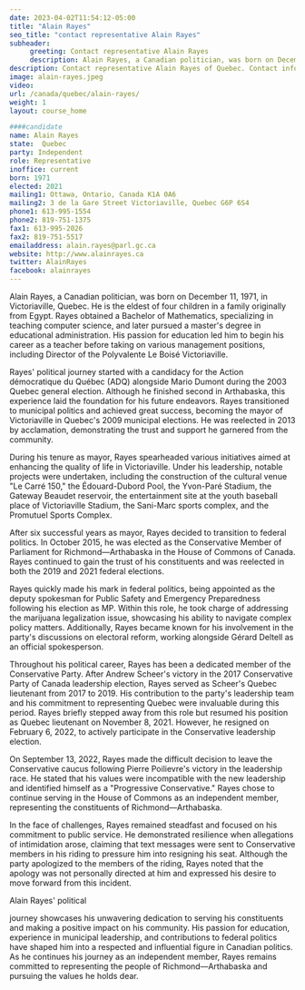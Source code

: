 ```yaml
---
date: 2023-04-02T11:54:12-05:00
title: "Alain Rayes"
seo_title: "contact representative Alain Rayes"
subheader:
     greeting: Contact representative Alain Rayes
     description: Alain Rayes, a Canadian politician, was born on December 11, 1971, in Victoriaville, Quebec.
description: Contact representative Alain Rayes of Quebec. Contact information for Alain Rayes includes email address, phone number, and mailing address.
image: alain-rayes.jpeg
video:
url: /canada/quebec/alain-rayes/
weight: 1
layout: course_home

####candidate
name: Alain Rayes
state:	Quebec
party: Independent
role: Representative
inoffice: current
born: 1971
elected: 2021
mailing1: Ottawa, Ontario, Canada K1A 0A6
mailing2: 3 de la Gare Street Victoriaville, Quebec G6P 6S4
phone1: 613-995-1554
phone2: 819-751-1375
fax1: 613-995-2026
fax2: 819-751-5517
emailaddress: alain.rayes@parl.gc.ca
website: http://www.alainrayes.ca
twitter: AlainRayes
facebook: alainrayes
---
```


Alain Rayes, a Canadian politician, was born on December 11, 1971, in Victoriaville, Quebec. He is the eldest of four children in a family originally from Egypt. Rayes obtained a Bachelor of Mathematics, specializing in teaching computer science, and later pursued a master's degree in educational administration. His passion for education led him to begin his career as a teacher before taking on various management positions, including Director of the Polyvalente Le Boisé Victoriaville.

Rayes' political journey started with a candidacy for the Action démocratique du Québec (ADQ) alongside Mario Dumont during the 2003 Quebec general election. Although he finished second in Arthabaska, this experience laid the foundation for his future endeavors. Rayes transitioned to municipal politics and achieved great success, becoming the mayor of Victoriaville in Quebec's 2009 municipal elections. He was reelected in 2013 by acclamation, demonstrating the trust and support he garnered from the community.

During his tenure as mayor, Rayes spearheaded various initiatives aimed at enhancing the quality of life in Victoriaville. Under his leadership, notable projects were undertaken, including the construction of the cultural venue "Le Carré 150," the Édouard-Dubord Pool, the Yvon-Paré Stadium, the Gateway Beaudet reservoir, the entertainment site at the youth baseball place of Victoriaville Stadium, the Sani-Marc sports complex, and the Promutuel Sports Complex.

After six successful years as mayor, Rayes decided to transition to federal politics. In October 2015, he was elected as the Conservative Member of Parliament for Richmond—Arthabaska in the House of Commons of Canada. Rayes continued to gain the trust of his constituents and was reelected in both the 2019 and 2021 federal elections.

Rayes quickly made his mark in federal politics, being appointed as the deputy spokesman for Public Safety and Emergency Preparedness following his election as MP. Within this role, he took charge of addressing the marijuana legalization issue, showcasing his ability to navigate complex policy matters. Additionally, Rayes became known for his involvement in the party's discussions on electoral reform, working alongside Gérard Deltell as an official spokesperson.

Throughout his political career, Rayes has been a dedicated member of the Conservative Party. After Andrew Scheer's victory in the 2017 Conservative Party of Canada leadership election, Rayes served as Scheer's Quebec lieutenant from 2017 to 2019. His contribution to the party's leadership team and his commitment to representing Quebec were invaluable during this period. Rayes briefly stepped away from this role but resumed his position as Quebec lieutenant on November 8, 2021. However, he resigned on February 6, 2022, to actively participate in the Conservative leadership election.

On September 13, 2022, Rayes made the difficult decision to leave the Conservative caucus following Pierre Poilievre's victory in the leadership race. He stated that his values were incompatible with the new leadership and identified himself as a "Progressive Conservative." Rayes chose to continue serving in the House of Commons as an independent member, representing the constituents of Richmond—Arthabaska.

In the face of challenges, Rayes remained steadfast and focused on his commitment to public service. He demonstrated resilience when allegations of intimidation arose, claiming that text messages were sent to Conservative members in his riding to pressure him into resigning his seat. Although the party apologized to the members of the riding, Rayes noted that the apology was not personally directed at him and expressed his desire to move forward from this incident.

Alain Rayes' political

 journey showcases his unwavering dedication to serving his constituents and making a positive impact on his community. His passion for education, experience in municipal leadership, and contributions to federal politics have shaped him into a respected and influential figure in Canadian politics. As he continues his journey as an independent member, Rayes remains committed to representing the people of Richmond—Arthabaska and pursuing the values he holds dear.

